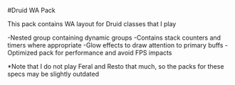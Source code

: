 #Druid WA Pack

This pack contains WA layout for Druid classes that I play

-Nested group containing dynamic groups
-Contains stack counters and timers where appropriate
-Glow effects to draw attention to primary buffs
-Optimized pack for performance and avoid FPS impacts

*Note that I do not play Feral and Resto that much, so the packs for these specs may be slightly outdated
